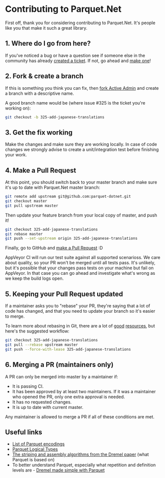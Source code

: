 # Contributing to Parquet.Net

First off, thank you for considering contributing to Parquet.Net. It's people like you that make it such a great library.

## 1. Where do I go from here?

If you've noticed a bug or have a question see if someone else in the community has already [created a ticket](https://github.com/elastacloud/parquet-dotnet/issues?q=something).
If not, go ahead and [make one](https://github.com/elastacloud/parquet-dotnet/issues/new)!

## 2. Fork & create a branch

If this is something you think you can fix, then
[fork Active Admin](https://help.github.com/articles/fork-a-repo)
and create a branch with a descriptive name.

A good branch name would be (where issue #325 is the ticket you're working on):

```sh
git checkout -b 325-add-japanese-translations
```

## 3. Get the fix working

Make the changes and make sure they are working locally. In case of code changes we strongly advise to create a unit/integration test before finishing your work.

## 4. Make a Pull Request

At this point, you should switch back to your master branch and make sure it's
up to date with Parquet.Net master branch:

```sh
git remote add upstream git@github.com:parquet-dotnet.git
git checkout master
git pull upstream master
```

Then update your feature branch from your local copy of master, and push it!

```sh
git checkout 325-add-japanese-translations
git rebase master
git push --set-upstream origin 325-add-japanese-translations
```

Finally, go to GitHub and
[make a Pull Request](https://help.github.com/articles/creating-a-pull-request)
:D

AppVeyor CI will run our test suite against all supported scenarioss. We care
about quality, so your PR won't be merged until all tests pass. It's unlikely,
but it's possible that your changes pass tests on your machine but fail on AppVeyor. In that case you can go ahead and investigate what's wrong as we keep the build logs open.

## 5. Keeping your Pull Request updated

If a maintainer asks you to "rebase" your PR, they're saying that a lot of code
has changed, and that you need to update your branch so it's easier to merge.

To learn more about rebasing in Git, there are a lot of
[good](http://git-scm.com/book/en/Git-Branching-Rebasing)
[resources](https://help.github.com/articles/interactive-rebase),
but here's the suggested workflow:

```sh
git checkout 325-add-japanese-translations
git pull --rebase upstream master
git push --force-with-lease 325-add-japanese-translations
```

## 6. Merging a PR (maintainers only)

A PR can only be merged into master by a maintainer if:

* It is passing CI.
* It has been approved by at least two maintainers. If it was a maintainer who
  opened the PR, only one extra approval is needed.
* It has no requested changes.
* It is up to date with current master.

Any maintainer is allowed to merge a PR if all of these conditions are
met.

## Useful links

- [List of Parquet encodings](https://github.com/Parquet/parquet-format/blob/master/Encodings.md)
- [Parquet Logical Types](https://github.com/Parquet/parquet-format/blob/master/LogicalTypes.md)
- [The striping and assembly algorithms from the Dremel paper](https://github.com/Parquet/parquet-mr/wiki/The-striping-and-assembly-algorithms-from-the-Dremel-paper) (what Parquet is based on)
- To better understand Parquet, especially what repetition and definition levels are - [Dremel made simple with Parquet](https://blog.twitter.com/engineering/en_us/a/2013/dremel-made-simple-with-parquet.html)
